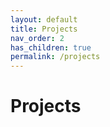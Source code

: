 ```yaml
---
layout: default
title: Projects
nav_order: 2
has_children: true
permalink: /projects
---
```


# Projects
